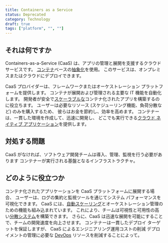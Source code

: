```yaml
---
title: Containers as a Service
status: Deprecated
category: Technology
draft: true
tags: ["platform", "", ""]
---
```


## それは何ですか

Containers-as-a-Service (CaaS) は、アプリの管理と展開を支援するクラウド サービスです。
[コンテナ](/container/)ベースの[抽象化](/abstraction/)を使用。
このサービスは、オンプレミスまたはクラウドにデプロイできます。

CaaS プロバイダーは、フレームワークまたはオーケストレーション プラットフォームを提供します。
コンテナが展開および管理される主要な IT 機能を自動化します。
開発者が安全で[スケーラブルな](/scalability/)コンテナ化されたアプリを構築するのに役立ちます。
ユーザーは必要なリソース (スケジューリング機能、負荷分散など) のみを購入するため、
彼らはお金を節約し、効率を高めます。
コンテナーは、一貫した環境を作成して、迅速に開発し、
どこでも実行できる[クラウド ネイティブ アプリケーション](/cloud-native-apps/)を提供します。

## 対処する問題

CaaS がなければ、ソフトウェア開発チームは導入、管理、監視を行う必要があります
コンテナーが実行される基盤となるインフラストラクチャ。

## どのように役立つか

コンテナ化されたアプリケーションを CaaS プラットフォームに展開する場合、
ユーザーは、ログの集約と監視ツールを通じてシステム パフォーマンスを可視化できます。
CaaS には、[自動スケーリング](/auto-scaling/)とオーケストレーション管理のための機能も組み込まれています。
これにより、チームは可視性と可用性の高い[分散システム](/distributed-systems/)を構築できます。
さらに、CaaS は迅速な展開を可能にすることで、チームの開発速度を向上させます。
コンテナーは一貫したデプロイ ターゲットを保証しますが、
CaaS によるエンジニアリング運用コストの削減
デプロイメントの管理に必要な [DevOps](/devops/) リソースを削減することによって。
